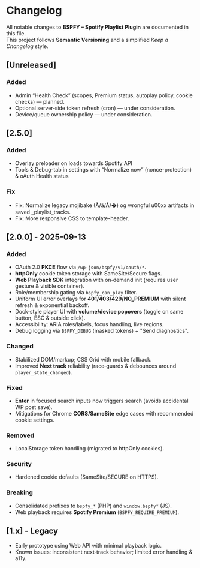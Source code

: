 # Changelog

All notable changes to **BSPFY – Spotify Playlist Plugin** are documented in this file.  
This project follows **Semantic Versioning** and a simplified *Keep a Changelog* style.

## [Unreleased]
### Added
- Admin “Health Check” (scopes, Premium status, autoplay policy, cookie checks) — planned.
- Optional server‑side token refresh (cron) — under consideration.
- Device/queue ownership policy — under consideration.

## [2.5.0]
### Added
- Overlay preloader on loads towards Spotify API
- Tools & Debug-tab in settings with “Normalize now” (nonce-protection) & oAuth Health status

### Fix
- Fix: Normalize legacy mojibake (Ã/â/Â/�) og wrongful u00xx artifacts in saved _playlist_tracks.
- Fix: More responsive CSS to template-header.

## [2.0.0] - 2025-09-13
### Added
- OAuth 2.0 **PKCE** flow via `/wp-json/bspfy/v1/oauth/*`.
- **httpOnly** cookie token storage with SameSite/Secure flags.
- **Web Playback SDK** integration with on‑demand init (requires user gesture & visible container).
- Role/membership gating via `bspfy_can_play` filter.
- Uniform UI error overlays for **401/403/429/NO_PREMIUM** with silent refresh & exponential backoff.
- Dock‑style player UI with **volume/device popovers** (toggle on same button, ESC & outside click).
- Accessibility: ARIA roles/labels, focus handling, live regions.
- Debug logging via `BSPFY_DEBUG` (masked tokens) + "Send diagnostics".

### Changed
- Stabilized DOM/markup; CSS Grid with mobile fallback.
- Improved **Next track** reliability (race‑guards & debounces around `player_state_changed`).

### Fixed
- **Enter** in focused search inputs now triggers search (avoids accidental WP post save).
- Mitigations for Chrome **CORS/SameSite** edge cases with recommended cookie settings.

### Removed
- LocalStorage token handling (migrated to httpOnly cookies).

### Security
- Hardened cookie defaults (SameSite/SECURE on HTTPS).

### Breaking
- Consolidated prefixes to `bspfy_*` (PHP) and `window.bspfy*` (JS).
- Web playback requires **Spotify Premium** (`BSPFY_REQUIRE_PREMIUM`).

## [1.x] - Legacy
- Early prototype using Web API with minimal playback logic.
- Known issues: inconsistent next‑track behavior; limited error handling & a11y.
